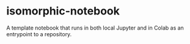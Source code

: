# isomorphic-notebook
A template notebook that runs in both local Jupyter and in Colab as an entrypoint to a repository.
